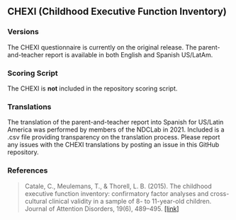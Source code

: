 ## CHEXI (Childhood Executive Function Inventory)

### Versions
The CHEXI questionnaire is currently on the original release. The parent-and-teacher report is available in both English and Spanish US/LatAm.


### Scoring Script
The CHEXI is **not** included in the repository scoring script.


### Translations
The translation of the parent-and-teacher report into Spanish for US/Latin America was performed by members of the NDCLab in 2021.  Included is a .csv file providing transparency on the translation process. Please report any issues with the CHEXI translations by posting an issue in this GitHub repository.


### References
> Catale, C., Meulemans, T., & Thorell, L. B. (2015). The childhood executive function inventory: confirmatory factor analyses and cross-cultural clinical validity in a sample of 8- to 11-year-old children. Journal of Attention Disorders, 19(6), 489–495. [[link]](https://pubmed.ncbi.nlm.nih.gov/23355496/)